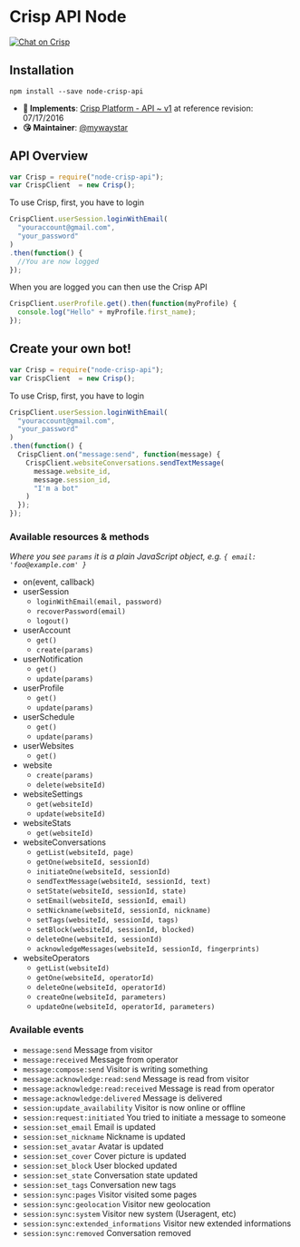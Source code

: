 # Crisp API Node

[![Chat on Crisp](https://storage.crisp.im/plugins/images/936925df-f37b-4ba8-bab0-70cd2edcb0be/badge.svg)](https://go.crisp.im/chat/embed/?website_id=-JzqEmX56venQuQw4YV8)

## Installation

`npm install --save node-crisp-api`

* **📝 Implements**: [Crisp Platform - API ~ v1](https://docs.crisp.im/api/v1/) at reference revision: 07/17/2016
* **😘 Maintainer**: [@mywaystar](https://github.com/mywaystar)


## API Overview


```js
var Crisp = require("node-crisp-api");
var CrispClient  = new Crisp();
```

To use Crisp, first, you have to login

```js
CrispClient.userSession.loginWithEmail(
  "youraccount@gmail.com",
  "your_password"
)
.then(function() {
  //You are now logged
});
```

When you are logged you can then use the Crisp API

```js
CrispClient.userProfile.get().then(function(myProfile) {
  console.log("Hello" + myProfile.first_name);
});
```

## Create your own bot!


```js
var Crisp = require("node-crisp-api");
var CrispClient  = new Crisp();
```

To use Crisp, first, you have to login

```js
CrispClient.userSession.loginWithEmail(
  "youraccount@gmail.com",
  "your_password"
)
.then(function() {
  CrispClient.on("message:send", function(message) {
    CrispClient.websiteConversations.sendTextMessage(
      message.website_id,
      message.session_id,
      "I'm a bot"
    )
  });
});
```

### Available resources & methods

*Where you see `params` it is a plain JavaScript object, e.g. `{ email: 'foo@example.com' }`*

  * on(event, callback)
  * userSession
    * `loginWithEmail(email, password)`
    * `recoverPassword(email)`
    * `logout()`
  * userAccount
    * `get()`
    * `create(params)`
  * userNotification
    * `get()`
    * `update(params)`
  * userProfile
    * `get()`
    * `update(params)`
  * userSchedule
    * `get()`
    * `update(params)`
  * userWebsites
    * `get()`
  * website
    * `create(params)`
    * `delete(websiteId)`
  * websiteSettings
    * `get(websiteId)`
    * `update(websiteId)`
  * websiteStats
    * `get(websiteId)`
  * websiteConversations
    * `getList(websiteId, page)`
    * `getOne(websiteId, sessionId)`
    * `initiateOne(websiteId, sessionId)`
    * `sendTextMessage(websiteId, sessionId, text)`
    * `setState(websiteId, sessionId, state)`
    * `setEmail(websiteId, sessionId, email)`
    * `setNickname(websiteId, sessionId, nickname)`
    * `setTags(websiteId, sessionId, tags)`
    * `setBlock(websiteId, sessionId, blocked)`
    * `deleteOne(websiteId, sessionId)`
    * `acknowledgeMessages(websiteId, sessionId, fingerprints)`
  * websiteOperators
    * `getList(websiteId)`
    * `getOne(websiteId, operatorId)`
    * `deleteOne(websiteId, operatorId)`
    * `createOne(websiteId, parameters)`
    * `updateOne(websiteId, operatorId, parameters)`

### Available events

  * `message:send` Message from visitor
  * `message:received` Message from operator
  * `message:compose:send` Visitor is writing something
  * `message:acknowledge:read:send` Message is read from visitor
  * `message:acknowledge:read:received` Message is read from operator
  * `message:acknowledge:delivered` Message is delivered
  * `session:update_availability` Visitor is now online or offline
  * `session:request:initiated` You tried to initiate a message to someone
  * `session:set_email` Email is updated
  * `session:set_nickname` Nickname is updated
  * `session:set_avatar` Avatar is updated
  * `session:set_cover` Cover picture is updated
  * `session:set_block` User blocked updated
  * `session:set_state` Conversation state updated
  * `session:set_tags` Conversation new tags
  * `session:sync:pages` Visitor visited some pages
  * `session:sync:geolocation` Visitor new geolocation
  * `session:sync:system` Visitor new system (Useragent, etc)
  * `session:sync:extended_informations` Visitor new extended informations
  * `session:sync:removed` Conversation removed
